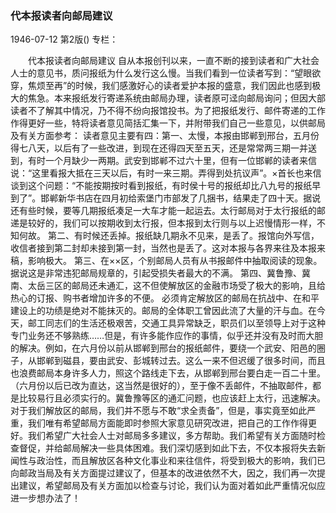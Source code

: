 ### 代本报读者向邮局建议

1946-07-12
第2版()
专栏：

　　代本报读者向邮局建议
    自从本报创刊以来，一直不断的接到读者和广大社会人士的意见书，质问报纸为什么发行这么慢。当我们看到一位读者写到：“望眼欲穿，焦烦至再”的时候，我们感激好心的读者爱护本报的盛意，我们因此也感到极大的焦急。本来报纸发行寄递系统由邮局办理，读者原可迳向邮局询问；但因大部读者不了解其中情况，乃不得不纷向报馆投书。为了把报纸发行、邮件寄递的工作作得更好一些，特将读者意见简括汇集一下，并附带我们自己一些意见，以供邮局及有关方面参考：
    读者意见主要有四：第一、太慢，本报由邯郸到邢台，五月份得七八天，以后有了一些改进，到现在还得四天至五天，还是常常两三期一并送到，有时一个月缺少一两期。武安到邯郸不过六十里，但有一位邯郸的读者来信说：“这里看报大抵在三天以后，有时一来三期。弄得到处抗议声”。×首长也来信谈到这个问题：“不能按期按时看到报纸，有时侯十号的报纸却比八九号的报纸早到了”。邯郸新华书店在四月初给索堡门市部发了几捆书，结果走了四十天。据说还有些时候，要等几期报纸凑足一大车才能一起运去。太行邮局对于太行报纸的邮递是较好的，我们可以按期收到太行报，但本报到太行则与以上迟慢情形一样，不知何故。
    第二、有时候还丢掉。报纸缺几期永不见来，是丢了。报馆向外写信，收信者接到第二封却未接到第一封，当然也是丢了。这对本报与各界来往及本报来稿，影响极大。
    第三、在××区，个别邮局人员有从书报邮件中抽取阅读的现象。据说这是非常违犯邮局规章的，引起受损失者最大的不满。
    第四、冀鲁豫、冀南、太岳三区的邮局还未通汇，这不但使解放区的金融市场受了极大的影响，且给热心的订报、购书者增加许多的不便。
    必须肯定解放区的邮局在抗战中、在和平建设上的功绩是绝对不能抹灭的。邮局的全体职工曾因此流了大量的汗与血。在今天，邮工同志们的生活还极艰苦，交通工具异常缺乏，职员们以至领导上对于这种专门业务还不够熟练……但是，有许多能作应作的事情，似乎还并没有及时而大胆的解决。例如，在六月份以前从邯郸到邢台的报纸邮件，要绕一个武安、阳邑的圈子，从邯郸到磁县，要由武安、彭城转过去。这么一来不但迟缓了很多时间，而且也浪费邮局本身许多人力，照这个路线走下去，从邯郸到邢台要白走一百二十里。（六月份以后已改为直达，这当然是很好的），至于像不丢邮件，不抽取邮件，都是比较易行且必须实行的。冀鲁豫等区的通汇问题，也应该赶上太行，迅速解决。
    对于我们解放区的邮局，我们并不愿与不敢“求全责备”，但是，事实竟至如此严重，我们唯有希望邮局方面能即时参照大家意见研究改进，把自己的工作作得更好。我们希望广大社会人士对邮局多多建议，多方帮助。我们希望有关方面随时检查督促，并给邮局解决一些具体困难。我们深切感到如此下去，不仅本报将失去新闻性与政治性，而且解放区各种文化事业和来往信件，将受到极大的影响，我们已向邮政当局及有关方面提过建议了，但基本的改进依然不大，因之，我们再一次提出建议，希望邮局及有关方面加以检查与讨论，我们认为面对着如此严重情况似应进一步想办法了！
